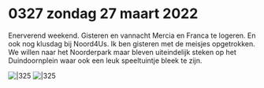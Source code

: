 # 0327 zondag 27 maart 2022
Enerverend weekend. Gisteren en vannacht Mercia en Franca te logeren. En ook nog klusdag bij Noord4Us. Ik ben gisteren met de meisjes opgetrokken. We willen naar het Noorderpark maar bleven uiteindelijk steken op het Duindoornplein waar ook een leuk speeltuintje bleek te zijn.

![|325](https://filedn.com/lEFtF675HQD86Dw6hctjb9S/Foto's/220326%20Klimrek%20Mercia.jpg)     ![|325](https://filedn.com/lEFtF675HQD86Dw6hctjb9S/Foto's/220326%20Klimrek%20Franca.jpg) 